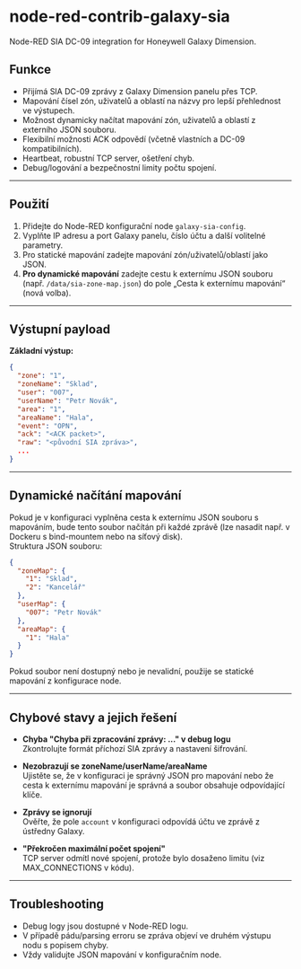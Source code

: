 # node-red-contrib-galaxy-sia

Node-RED SIA DC-09 integration for Honeywell Galaxy Dimension.

## Funkce

- Přijímá SIA DC-09 zprávy z Galaxy Dimension panelu přes TCP.
- Mapování čísel zón, uživatelů a oblastí na názvy pro lepší přehlednost ve výstupech.
- Možnost dynamicky načítat mapování zón, uživatelů a oblastí z externího JSON souboru.
- Flexibilní možnosti ACK odpovědí (včetně vlastních a DC-09 kompatibilních).
- Heartbeat, robustní TCP server, ošetření chyb.
- Debug/logování a bezpečnostní limity počtu spojení.

---

## Použití

1. Přidejte do Node-RED konfigurační node `galaxy-sia-config`.
2. Vyplňte IP adresu a port Galaxy panelu, číslo účtu a další volitelné parametry.
3. Pro statické mapování zadejte mapování zón/uživatelů/oblastí jako JSON.
4. **Pro dynamické mapování** zadejte cestu k externímu JSON souboru (např. `/data/sia-zone-map.json`) do pole „Cesta k externímu mapování“ (nová volba).

---

## Výstupní payload

**Základní výstup:**
```json
{
  "zone": "1",
  "zoneName": "Sklad",
  "user": "007",
  "userName": "Petr Novák",
  "area": "1",
  "areaName": "Hala",
  "event": "OPN",
  "ack": "<ACK packet>",
  "raw": "<původní SIA zpráva>",
  ...
}
```

---

## Dynamické načítání mapování

Pokud je v konfiguraci vyplněna cesta k externímu JSON souboru s mapováním, bude tento soubor načítán při každé zprávě (lze nasadit např. v Dockeru s bind-mountem nebo na síťový disk).  
Struktura JSON souboru:
```json
{
  "zoneMap": {
    "1": "Sklad",
    "2": "Kancelář"
  },
  "userMap": {
    "007": "Petr Novák"
  },
  "areaMap": {
    "1": "Hala"
  }
}
```
Pokud soubor není dostupný nebo je nevalidní, použije se statické mapování z konfigurace node.

---

## Chybové stavy a jejich řešení

- **Chyba "Chyba při zpracování zprávy: ..." v debug logu**  
  Zkontrolujte formát příchozí SIA zprávy a nastavení šifrování.

- **Nezobrazují se zoneName/userName/areaName**  
  Ujistěte se, že v konfiguraci je správný JSON pro mapování nebo že cesta k externímu mapování je správná a soubor obsahuje odpovídající klíče.

- **Zprávy se ignorují**  
  Ověřte, že pole `account` v konfiguraci odpovídá účtu ve zprávě z ústředny Galaxy.

- **"Překročen maximální počet spojení"**  
  TCP server odmítl nové spojení, protože bylo dosaženo limitu (viz MAX_CONNECTIONS v kódu).

---

## Troubleshooting

- Debug logy jsou dostupné v Node-RED logu.
- V případě pádu/parsing erroru se zpráva objeví ve druhém výstupu nodu s popisem chyby.
- Vždy validujte JSON mapování v konfiguračním node.
